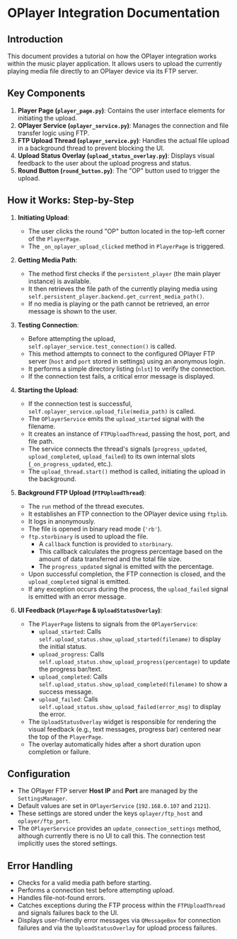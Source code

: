 # OPlayer Integration Documentation

## Introduction
This document provides a tutorial on how the OPlayer integration works within the music player application. It allows users to upload the currently playing media file directly to an OPlayer device via its FTP server.

## Key Components

1.  **Player Page (`player_page.py`)**: Contains the user interface elements for initiating the upload.
2.  **OPlayer Service (`oplayer_service.py`)**: Manages the connection and file transfer logic using FTP.
3.  **FTP Upload Thread (`oplayer_service.py`)**: Handles the actual file upload in a background thread to prevent blocking the UI.
4.  **Upload Status Overlay (`upload_status_overlay.py`)**: Displays visual feedback to the user about the upload progress and status.
5.  **Round Button (`round_button.py`)**: The "OP" button used to trigger the upload.

## How it Works: Step-by-Step

1.  **Initiating Upload**: 
    *   The user clicks the round "OP" button located in the top-left corner of the `PlayerPage`.
    *   The `_on_oplayer_upload_clicked` method in `PlayerPage` is triggered.

2.  **Getting Media Path**: 
    *   The method first checks if the `persistent_player` (the main player instance) is available.
    *   It then retrieves the file path of the currently playing media using `self.persistent_player.backend.get_current_media_path()`.
    *   If no media is playing or the path cannot be retrieved, an error message is shown to the user.

3.  **Testing Connection**: 
    *   Before attempting the upload, `self.oplayer_service.test_connection()` is called.
    *   This method attempts to connect to the configured OPlayer FTP server (`host` and `port` stored in settings) using an anonymous login.
    *   It performs a simple directory listing (`nlst`) to verify the connection.
    *   If the connection test fails, a critical error message is displayed.

4.  **Starting the Upload**: 
    *   If the connection test is successful, `self.oplayer_service.upload_file(media_path)` is called.
    *   The `OPlayerService` emits the `upload_started` signal with the filename.
    *   It creates an instance of `FTPUploadThread`, passing the host, port, and file path.
    *   The service connects the thread's signals (`progress_updated`, `upload_completed`, `upload_failed`) to its own internal slots (`_on_progress_updated`, etc.).
    *   The `upload_thread.start()` method is called, initiating the upload in the background.

5.  **Background FTP Upload (`FTPUploadThread`)**: 
    *   The `run` method of the thread executes.
    *   It establishes an FTP connection to the OPlayer device using `ftplib`.
    *   It logs in anonymously.
    *   The file is opened in binary read mode (`'rb'`).
    *   `ftp.storbinary` is used to upload the file.
        *   A `callback` function is provided to `storbinary`.
        *   This callback calculates the progress percentage based on the amount of data transferred and the total file size.
        *   The `progress_updated` signal is emitted with the percentage.
    *   Upon successful completion, the FTP connection is closed, and the `upload_completed` signal is emitted.
    *   If any exception occurs during the process, the `upload_failed` signal is emitted with an error message.

6.  **UI Feedback (`PlayerPage` & `UploadStatusOverlay`)**: 
    *   The `PlayerPage` listens to signals from the `OPlayerService`:
        *   `upload_started`: Calls `self.upload_status.show_upload_started(filename)` to display the initial status.
        *   `upload_progress`: Calls `self.upload_status.show_upload_progress(percentage)` to update the progress bar/text.
        *   `upload_completed`: Calls `self.upload_status.show_upload_completed(filename)` to show a success message.
        *   `upload_failed`: Calls `self.upload_status.show_upload_failed(error_msg)` to display the error.
    *   The `UploadStatusOverlay` widget is responsible for rendering the visual feedback (e.g., text messages, progress bar) centered near the top of the `PlayerPage`.
    *   The overlay automatically hides after a short duration upon completion or failure.

## Configuration

*   The OPlayer FTP server **Host IP** and **Port** are managed by the `SettingsManager`.
*   Default values are set in `OPlayerService` (`192.168.0.107` and `2121`).
*   These settings are stored under the keys `oplayer/ftp_host` and `oplayer/ftp_port`.
*   The `OPlayerService` provides an `update_connection_settings` method, although currently there is no UI to call this. The connection test implicitly uses the stored settings.

## Error Handling

*   Checks for a valid media path before starting.
*   Performs a connection test before attempting upload.
*   Handles file-not-found errors.
*   Catches exceptions during the FTP process within the `FTPUploadThread` and signals failures back to the UI.
*   Displays user-friendly error messages via `QMessageBox` for connection failures and via the `UploadStatusOverlay` for upload process failures.
